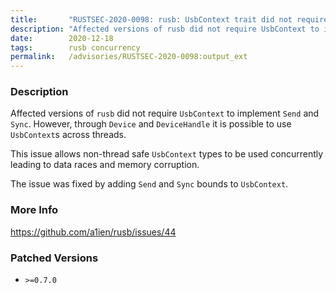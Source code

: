 ```yaml
---
title:       "RUSTSEC-2020-0098: rusb: UsbContext trait did not require implementers to be Send and Sync."
description: "Affected versions of rusb did not require UsbContext to implement Send and Sync. However, through Device and DeviceHandle it is possible to use UsbContexts across threads. This issue allows nonthread safe UsbContext types to be used concurrently leading to data races and memory corruption. The issue was fixed by adding Send and Sync bounds to UsbContext."
date:        2020-12-18
tags:        rusb concurrency
permalink:   /advisories/RUSTSEC-2020-0098:output_ext
---
```


### Description

Affected versions of `rusb` did not require `UsbContext` to implement `Send`
and `Sync`. However, through `Device` and `DeviceHandle` it is possible to use
`UsbContext`s across threads.

This issue allows non-thread safe `UsbContext` types to be used concurrently
leading to data races and memory corruption.

The issue was fixed by adding `Send` and `Sync` bounds to `UsbContext`.

### More Info

<https://github.com/a1ien/rusb/issues/44>

### Patched Versions

- `>=0.7.0`



